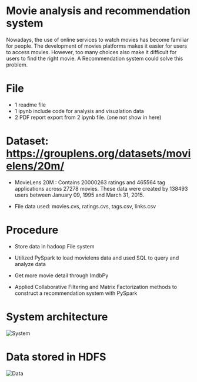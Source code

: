 # Movie analysis and recommendation system

Nowadays, the use of online services to watch movies has become familiar for people. The development of movies platforms makes it easier for users to access movies. However, too many choices also make it difficult for users to find the right movie. A Recommendation system could solve this problem.

# File
- 1 readme file
- 1 ipynb include code for analysis and visuzlation data
- 2 PDF report export from 2 ipynb file. (one not show in here)

# Dataset: https://grouplens.org/datasets/movielens/20m/

- MovieLens 20M : Contains 20000263 ratings and 465564 tag applications across 27278 movies. These data were created by 138493 users between January 09, 1995 and March 31, 2015. 

- File data used: movies.cvs, ratings.cvs, tags.csv, links.csv


# Procedure

- Store data in hadoop File system

- Utilized PySpark to load movielens data and used SQL to query and analyze data 

- Get more movie detail through ImdbPy

- Applied Collaborative Filtering and Matrix Factorization methods to construct a recommendation system with PySpark
# System architecture

![System](https://github.com/uyentt99/Movielen/blob/main/Picture/SystemStructure.png) 

# Data stored in HDFS

![Data](https://github.com/uyentt99/Movielen/blob/main/Picture/DataHDFS.png)

